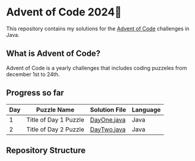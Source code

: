 # Advent of Code 2024🎄

This repository contains my solutions for the [Advent of Code](https://adventofcode.com/) challenges in Java.

## What is Advent of Code?
Advent of Code is a yearly challenges that includes coding puzzeles from december 1st to 24th. 

## Progress so far 
| Day | Puzzle Name                | Solution File       | Language     | 
|-----|----------------------------|---------------------|--------------|
| 1   | Title of Day 1 Puzzle      | [DayOne.java](DayOne.Java)  | Java       |
| 2   | Title of Day 2 Puzzle      | [DayTwo.java](DayTwo.java)  | Java       | 

##  Repository Structure
